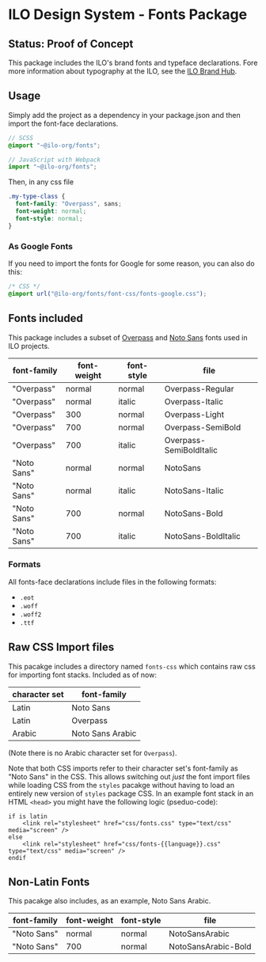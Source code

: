 # ILO Design System - Fonts Package

## Status: Proof of Concept

This package includes the ILO's brand fonts and typeface declarations. Fore more information about typography at the ILO, see the [ILO Brand Hub](https://brand.ilo.org/d/XdDMx745iKTL/visual-identity#/typography/fonts).

## Usage

Simply add the project as a dependency in your package.json and then import the font-face declarations.

```scss
// SCSS
@import "~@ilo-org/fonts";
```

```js
// JavaScript with Webpack
import "~@ilo-org/fonts";
```

Then, in any css file

```scss
.my-type-class {
  font-family: "Overpass", sans;
  font-weight: normal;
  font-style: normal;
}
```

### As Google Fonts

If you need to import the fonts for Google for some reason, you can also do this:

```css
/* CSS */
@import url("@ilo-org/fonts/font-css/fonts-google.css");
```

## Fonts included

This package includes a subset of [Overpass](https://fonts.google.com/specimen/Overpass) and [Noto Sans](https://fonts.google.com/noto/specimen/Noto+Sans) fonts used in ILO projects.

| font-family | font-weight | font-style | file                    |
| ----------- | ----------- | ---------- | ----------------------- |
| "Overpass"  | normal      | normal     | Overpass-Regular        |
| "Overpass"  | normal      | italic     | Overpass-Italic         |
| "Overpass"  | 300         | normal     | Overpass-Light          |
| "Overpass"  | 700         | normal     | Overpass-SemiBold       |
| "Overpass"  | 700         | italic     | Overpass-SemiBoldItalic |
| "Noto Sans" | normal      | normal     | NotoSans                |
| "Noto Sans" | normal      | italic     | NotoSans-Italic         |
| "Noto Sans" | 700         | normal     | NotoSans-Bold           |
| "Noto Sans" | 700         | italic     | NotoSans-BoldItalic     |

### Formats

All fonts-face declarations include files in the following formats:

- `.eot`
- `.woff`
- `.woff2`
- `.ttf`

## Raw CSS Import files

This pacakge includes a directory named `fonts-css` which contains raw css for importing font stacks. Included as of now:

| character set | font-family      |
| ------------- | ---------------- |
| Latin         | Noto Sans        |
| Latin         | Overpass         |
| Arabic        | Noto Sans Arabic |

(Note there is no Arabic character set for `Overpass`).

Note that both CSS imports refer to their character set's font-family as "Noto Sans" in the CSS. This allows switching out _just_ the font import files while loading CSS from the `styles` pacakge without having to load an entirely new version of `styles` package CSS. In an example font stack in an HTML `<head>` you might have the following logic (pseduo-code):

```
if is latin
	<link rel="stylesheet" href="css/fonts.css" type="text/css" media="screen" />
else
	<link rel="stylesheet" href="css/fonts-{{language}}.css" type="text/css" media="screen" />
endif
```

## Non-Latin Fonts

This pacakge also includes, as an example, Noto Sans Arabic.

| font-family | font-weight | font-style | file                |
| ----------- | ----------- | ---------- | ------------------- |
| "Noto Sans" | normal      | normal     | NotoSansArabic      |
| "Noto Sans" | 700         | normal     | NotoSansArabic-Bold |
